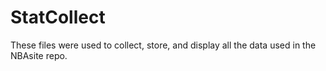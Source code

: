 # StatCollect
These files were used to collect, store, and display all the data used in the NBAsite repo.
